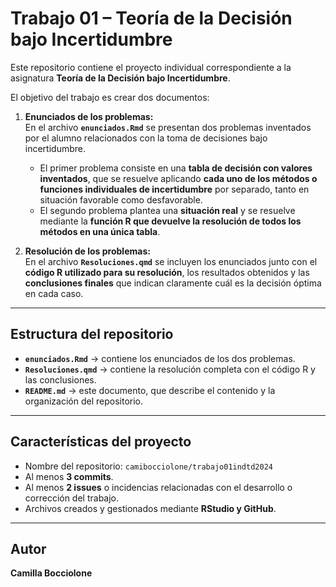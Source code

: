 # Trabajo 01 – Teoría de la Decisión bajo Incertidumbre

Este repositorio contiene el proyecto individual correspondiente a la asignatura **Teoría de la Decisión bajo Incertidumbre**.

El objetivo del trabajo es crear dos documentos:

1. **Enunciados de los problemas:**  
   En el archivo **`enunciados.Rmd`** se presentan dos problemas inventados por el alumno relacionados con la toma de decisiones bajo incertidumbre.  
   - El primer problema consiste en una **tabla de decisión con valores inventados**, que se resuelve aplicando **cada uno de los métodos o funciones individuales de incertidumbre** por separado, tanto en situación favorable como desfavorable.  
   - El segundo problema plantea una **situación real** y se resuelve mediante la **función R que devuelve la resolución de todos los métodos en una única tabla**.

2. **Resolución de los problemas:**  
   En el archivo **`Resoluciones.qmd`** se incluyen los enunciados junto con el **código R utilizado para su resolución**, los resultados obtenidos y las **conclusiones finales** que indican claramente cuál es la decisión óptima en cada caso.

---

## Estructura del repositorio

- **`enunciados.Rmd`** → contiene los enunciados de los dos problemas.  
- **`Resoluciones.qmd`** → contiene la resolución completa con el código R y las conclusiones.  
- **`README.md`** → este documento, que describe el contenido y la organización del repositorio.

---

## Características del proyecto

- Nombre del repositorio: `camibocciolone/trabajo01indtd2024`  
- Al menos **3 commits**.  
- Al menos **2 issues** o incidencias relacionadas con el desarrollo o corrección del trabajo.  
- Archivos creados y gestionados mediante **RStudio y GitHub**.

---

## Autor

**Camilla Bocciolone**
